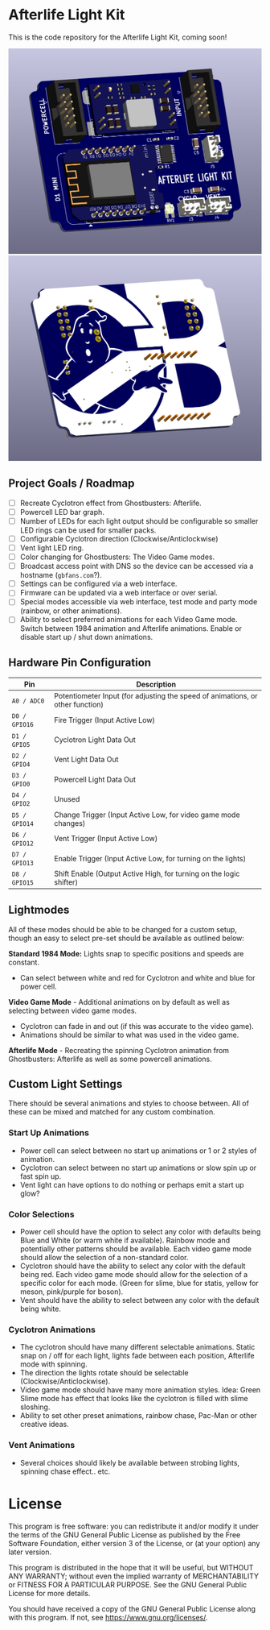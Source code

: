 # Afterlife Light Kit
This is the code repository for the Afterlife Light Kit, coming soon!

![PCB: Front](HARDWARE/images/afterlife-pcb.png)
![PCB: Back](HARDWARE/images/afterlife-pcb2.png)

## Project Goals / Roadmap
- [ ] Recreate Cyclotron effect from Ghostbusters: Afterlife.
- [ ] Powercell LED bar graph.
- [ ] Number of LEDs for each light output should be configurable so smaller LED rings can be used for smaller packs.
- [ ] Configurable Cyclotron direction (Clockwise/Anticlockwise)
- [ ] Vent light LED ring.
- [ ] Color changing for Ghostbusters: The Video Game modes.
- [ ] Broadcast access point with DNS so the device can be accessed via a hostname (`gbfans.com`?).
- [ ] Settings can be configured via a web interface.
- [ ] Firmware can be updated via a web interface or over serial.
- [ ] Special modes accessible via web interface, test mode and party mode (rainbow, or other animations).
- [ ] Ability to select preferred animations for each Video Game mode. Switch between 1984 animation and Afterlife animations. Enable or disable start up / shut down animations.

## Hardware Pin Configuration
|    Pin    | Description |
| --------- | ----------- |
| `A0 / ADC0` | Potentiometer Input (for adjusting the speed of animations, or other function) |
| `D0 / GPIO16` | Fire Trigger (Input Active Low) |
| `D1 / GPIO5` | Cyclotron Light Data Out |
| `D2 / GPIO4` | Vent Light Data Out |
| `D3 / GPIO0` | Powercell Light Data Out |
| `D4 / GPIO2` | Unused |
| `D5 / GPIO14` | Change Trigger (Input Active Low, for video game mode changes) |
| `D6 / GPIO12` | Vent Trigger (Input Active Low) |
| `D7 / GPIO13` | Enable Trigger (Input Active Low, for turning on the lights) |
| `D8 / GPIO15` | Shift Enable (Output Active High, for turning on the logic shifter) |

## Lightmodes

All of these modes should be able to be changed for a custom setup, though an easy to select pre-set should be available as outlined below:

**Standard 1984 Mode:** Lights snap to specific positions and speeds are constant.
 - Can select between white and red for Cyclotron and white and blue for power cell.

**Video Game Mode** - Additional animations on by default as well as selecting between video game modes.
 - Cyclotron can fade in and out (if this was accurate to the video game).
 - Animations should be similar to what was used in the video game.

**Afterlife Mode** - Recreating the spinning Cyclotron animation from Ghostbusters: Afterlife as well as some powercell animations.

## Custom Light Settings

There should be several animations and styles to choose between. All of these can be mixed and matched for any custom combination.

### Start Up Animations

- Power cell can select between no start up animations or 1 or 2 styles of animation.
- Cyclotron can select between no start up animations or slow spin up or fast spin up.
- Vent light can have options to do nothing or perhaps emit a start up glow?

### Color Selections

- Power cell should have the option to select any color with defaults being Blue and White (or warm white if available). Rainbow mode and potentially other patterns should be available. Each video game mode should allow the selection of a non-standard color.
- Cyclotron should have the ability to select any color with the default being red. Each video game mode should allow for the selection of a specific color for each mode. (Green for slime, blue for statis, yellow for meson, pink/purple for boson).
- Vent should have the ability to select between any color with the default being white.

### Cyclotron Animations

- The cyclotron should have many different selectable animations. Static snap on / off for each light, lights fade between each position, Afterlife mode with spinning.
- The direction the lights rotate should be selectable (Clockwise/Anticlockwise).
- Video game mode should have many more animation styles. Idea: Green Slime mode has effect that looks like the cyclotron is filled with slime sloshing.
- Ability to set other preset animations, rainbow chase, Pac-Man or other creative ideas.

### Vent Animations

- Several choices should likely be available between strobing lights, spinning chase effect.. etc.

# License

This program is free software: you can redistribute it and/or modify it under the terms of the GNU General Public License as published by the Free Software Foundation, either version 3 of the License, or (at your option) any later version.

This program is distributed in the hope that it will be useful, but WITHOUT ANY WARRANTY; without even the implied warranty of MERCHANTABILITY or FITNESS FOR A PARTICULAR PURPOSE. See the GNU General Public License for more details.

You should have received a copy of the GNU General Public License along with this program. If not, see <https://www.gnu.org/licenses/>.
